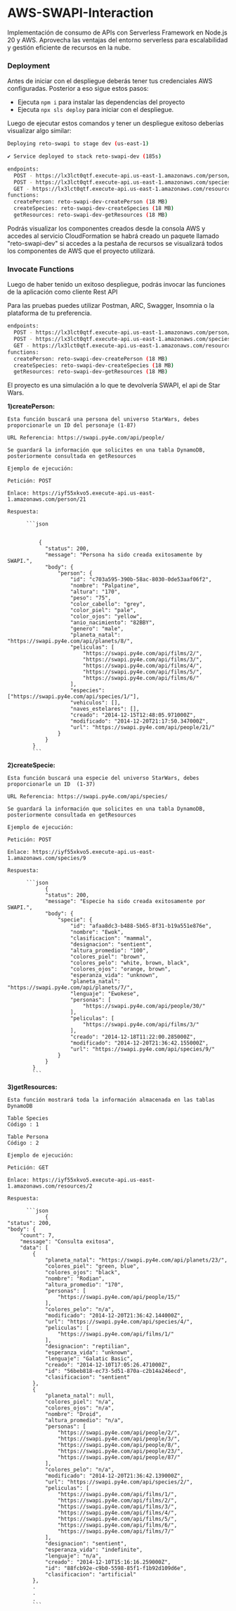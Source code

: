 # AWS-SWAPI-Interaction
Implementación de consumo de APIs con Serverless Framework en Node.js 20 y AWS. Aprovecha las ventajas del entorno serverless para escalabilidad y gestión eficiente de recursos en la nube.


### Deployment
Antes de iniciar con el despliegue deberás tener tus credenciales AWS configuradas. Posterior a eso sigue estos pasos:

- Ejecuta `npm i` para instalar las dependencias del proyecto
- Ejecuta `npx sls deploy` para iniciar con el despliegue.

Luego de ejecutar estos comandos y tener un despliegue exitoso deberías visualizar algo similar:

```bash
Deploying reto-swapi to stage dev (us-east-1)

✔ Service deployed to stack reto-swapi-dev (185s)

endpoints:
  POST - https://lx3lct0qtf.execute-api.us-east-1.amazonaws.com/person/{id}
  POST - https://lx3lct0qtf.execute-api.us-east-1.amazonaws.com/species/{id}
  GET - https://lx3lct0qtf.execute-api.us-east-1.amazonaws.com/resources/{table}
functions:
  createPerson: reto-swapi-dev-createPerson (18 MB)
  createSpecies: reto-swapi-dev-createSpecies (18 MB)
  getResources: reto-swapi-dev-getResources (18 MB)
```

Podrás visualizar los componentes creados desde la consola AWS y accedes al servicio CloudFormation se habrá creado un paquete llamado
"reto-swapi-dev" si accedes a la pestaña de recursos se visualizará todos los componentes de AWS que el proyecto utilizará.

### Invocate Functions

Luego de haber tenido un exitoso despliegue, podrás invocar las funciones de la aplicación como cliente Rest API 

Para las pruebas puedes utilizar Postman, ARC, Swagger, Insomnia o la plataforma de tu preferencia.

```bash
endpoints:
  POST - https://lx3lct0qtf.execute-api.us-east-1.amazonaws.com/person/{id}
  POST - https://lx3lct0qtf.execute-api.us-east-1.amazonaws.com/species/{id}
  GET - https://lx3lct0qtf.execute-api.us-east-1.amazonaws.com/resources/{table}
functions:
  createPerson: reto-swapi-dev-createPerson (18 MB)
  createSpecies: reto-swapi-dev-createSpecies (18 MB)
  getResources: reto-swapi-dev-getResources (18 MB)
```

El proyecto es una simulación a lo que te devolvería SWAPI, el api de Star Wars. 

  **1)createPerson:** 
  
    Esta función buscará una persona del universo StarWars, debes proporcionarle un ID del personaje (1-87) 
    
    URL Referencia: https://swapi.py4e.com/api/people/
    
    Se guardará la información que solicites en una tabla DynamoDB, posteriormente consultada en getResources
    
    Ejemplo de ejecución:
    
    Petición: POST
          
    Enlace: https://iyf55xkvo5.execute-api.us-east-1.amazonaws.com/person/21
          
    Respuesta:
          
          ```json
      
      
              {
                "status": 200,
                "message": "Persona ha sido creada exitosamente by SWAPI.",
                "body": {
                    "person": {
                        "id": "c703a595-390b-58ac-8030-0de53aaf06f2",
                        "nombre": "Palpatine",
                        "altura": "170",
                        "peso": "75",
                        "color_cabello": "grey",
                        "color_piel": "pale",
                        "color_ojos": "yellow",
                        "anio_nacimiento": "82BBY",
                        "genero": "male",
                        "planeta_natal": "https://swapi.py4e.com/api/planets/8/",
                        "peliculas": [
                            "https://swapi.py4e.com/api/films/2/",
                            "https://swapi.py4e.com/api/films/3/",
                            "https://swapi.py4e.com/api/films/4/",
                            "https://swapi.py4e.com/api/films/5/",
                            "https://swapi.py4e.com/api/films/6/"
                        ],
                        "especies": ["https://swapi.py4e.com/api/species/1/"],
                        "vehiculos": [],
                        "naves_estelares": [],
                        "creado": "2014-12-15T12:48:05.971000Z",
                        "modificado": "2014-12-20T21:17:50.347000Z",
                        "url": "https://swapi.py4e.com/api/people/21/"
                    }
                }
            }
            ```
  **2)createSpecie:** 
  
    Esta función buscará una especie del universo StarWars, debes proporcionarle un ID  (1-37) 
    
    URL Referencia: https://swapi.py4e.com/api/species/
    
    Se guardará la información que solicites en una tabla DynamoDB, posteriormente consultada en getResources
    
    Ejemplo de ejecución:
    
    Petición: POST
          
    Enlace: https://iyf55xkvo5.execute-api.us-east-1.amazonaws.com/species/9
          
    Respuesta:
          
          ```json 
                {
                "status": 200,
                "message": "Especie ha sido creada exitosamente por SWAPI.",
                "body": {
                    "specie": {
                        "id": "afaa8dc3-b488-5b65-8f31-b19a551e876e",
                        "nombre": "Ewok",
                        "clasificacion": "mammal",
                        "designacion": "sentient",
                        "altura_promedio": "100",
                        "colores_piel": "brown",
                        "colores_pelo": "white, brown, black",
                        "colores_ojos": "orange, brown",
                        "esperanza_vida": "unknown",
                        "planeta_natal": "https://swapi.py4e.com/api/planets/7/",
                        "lenguaje": "Ewokese",
                        "personas": [
                            "https://swapi.py4e.com/api/people/30/"
                        ],
                        "peliculas": [
                            "https://swapi.py4e.com/api/films/3/"
                        ],
                        "creado": "2014-12-18T11:22:00.285000Z",
                        "modificado": "2014-12-20T21:36:42.155000Z",
                        "url": "https://swapi.py4e.com/api/species/9/"
                    }
                }
            }
            ```
**3)getResources:** 
  
    Esta función mostrará toda la información almacenada en las tablas DynamoDB

    Table Species
    Código : 1
    
    Table Persona
    Código : 2
    
    Ejemplo de ejecución:
    
    Petición: GET
          
    Enlace: https://iyf55xkvo5.execute-api.us-east-1.amazonaws.com/resources/2
          
    Respuesta:
          
          ```json 
                {
    "status": 200,
    "body": {
        "count": 7,
        "message": "Consulta exitosa",
        "data": [
            {
                "planeta_natal": "https://swapi.py4e.com/api/planets/23/",
                "colores_piel": "green, blue",
                "colores_ojos": "black",
                "nombre": "Rodian",
                "altura_promedio": "170",
                "personas": [
                    "https://swapi.py4e.com/api/people/15/"
                ],
                "colores_pelo": "n/a",
                "modificado": "2014-12-20T21:36:42.144000Z",
                "url": "https://swapi.py4e.com/api/species/4/",
                "peliculas": [
                    "https://swapi.py4e.com/api/films/1/"
                ],
                "designacion": "reptilian",
                "esperanza_vida": "unknown",
                "lenguaje": "Galatic Basic",
                "creado": "2014-12-10T17:05:26.471000Z",
                "id": "56beb818-ec73-5d51-870a-c2b14a246ecd",
                "clasificacion": "sentient"
            },
            {
                "planeta_natal": null,
                "colores_piel": "n/a",
                "colores_ojos": "n/a",
                "nombre": "Droid",
                "altura_promedio": "n/a",
                "personas": [
                    "https://swapi.py4e.com/api/people/2/",
                    "https://swapi.py4e.com/api/people/3/",
                    "https://swapi.py4e.com/api/people/8/",
                    "https://swapi.py4e.com/api/people/23/",
                    "https://swapi.py4e.com/api/people/87/"
                ],
                "colores_pelo": "n/a",
                "modificado": "2014-12-20T21:36:42.139000Z",
                "url": "https://swapi.py4e.com/api/species/2/",
                "peliculas": [
                    "https://swapi.py4e.com/api/films/1/",
                    "https://swapi.py4e.com/api/films/2/",
                    "https://swapi.py4e.com/api/films/3/",
                    "https://swapi.py4e.com/api/films/4/",
                    "https://swapi.py4e.com/api/films/5/",
                    "https://swapi.py4e.com/api/films/6/",
                    "https://swapi.py4e.com/api/films/7/"
                ],
                "designacion": "sentient",
                "esperanza_vida": "indefinite",
                "lenguaje": "n/a",
                "creado": "2014-12-10T15:16:16.259000Z",
                "id": "88fcb92e-c9b0-5598-85f1-f1b92d109d6e",
                "clasificacion": "artificial"
            },
            .
            .
            .
            ```            
